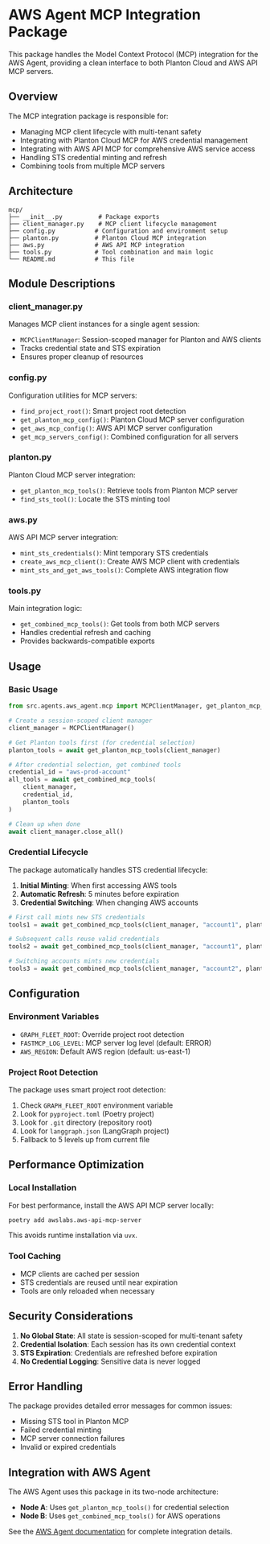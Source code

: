 # AWS Agent MCP Integration Package

This package handles the Model Context Protocol (MCP) integration for the AWS Agent, providing a clean interface to both Planton Cloud and AWS API MCP servers.

## Overview

The MCP integration package is responsible for:
- Managing MCP client lifecycle with multi-tenant safety
- Integrating with Planton Cloud MCP for AWS credential management
- Integrating with AWS API MCP for comprehensive AWS service access
- Handling STS credential minting and refresh
- Combining tools from multiple MCP servers

## Architecture

```
mcp/
├── __init__.py          # Package exports
├── client_manager.py    # MCP client lifecycle management
├── config.py           # Configuration and environment setup
├── planton.py          # Planton Cloud MCP integration
├── aws.py              # AWS API MCP integration
├── tools.py            # Tool combination and main logic
└── README.md           # This file
```

## Module Descriptions

### client_manager.py
Manages MCP client instances for a single agent session:
- `MCPClientManager`: Session-scoped manager for Planton and AWS clients
- Tracks credential state and STS expiration
- Ensures proper cleanup of resources

### config.py
Configuration utilities for MCP servers:
- `find_project_root()`: Smart project root detection
- `get_planton_mcp_config()`: Planton Cloud MCP server configuration
- `get_aws_mcp_config()`: AWS API MCP server configuration
- `get_mcp_servers_config()`: Combined configuration for all servers

### planton.py
Planton Cloud MCP server integration:
- `get_planton_mcp_tools()`: Retrieve tools from Planton MCP server
- `find_sts_tool()`: Locate the STS minting tool

### aws.py
AWS API MCP server integration:
- `mint_sts_credentials()`: Mint temporary STS credentials
- `create_aws_mcp_client()`: Create AWS MCP client with credentials
- `mint_sts_and_get_aws_tools()`: Complete AWS integration flow

### tools.py
Main integration logic:
- `get_combined_mcp_tools()`: Get tools from both MCP servers
- Handles credential refresh and caching
- Provides backwards-compatible exports

## Usage

### Basic Usage

```python
from src.agents.aws_agent.mcp import MCPClientManager, get_planton_mcp_tools, get_combined_mcp_tools

# Create a session-scoped client manager
client_manager = MCPClientManager()

# Get Planton tools first (for credential selection)
planton_tools = await get_planton_mcp_tools(client_manager)

# After credential selection, get combined tools
credential_id = "aws-prod-account"
all_tools = await get_combined_mcp_tools(
    client_manager,
    credential_id,
    planton_tools
)

# Clean up when done
await client_manager.close_all()
```

### Credential Lifecycle

The package automatically handles STS credential lifecycle:

1. **Initial Minting**: When first accessing AWS tools
2. **Automatic Refresh**: 5 minutes before expiration
3. **Credential Switching**: When changing AWS accounts

```python
# First call mints new STS credentials
tools1 = await get_combined_mcp_tools(client_manager, "account1", planton_tools)

# Subsequent calls reuse valid credentials
tools2 = await get_combined_mcp_tools(client_manager, "account1", planton_tools)

# Switching accounts mints new credentials
tools3 = await get_combined_mcp_tools(client_manager, "account2", planton_tools)
```

## Configuration

### Environment Variables

- `GRAPH_FLEET_ROOT`: Override project root detection
- `FASTMCP_LOG_LEVEL`: MCP server log level (default: ERROR)
- `AWS_REGION`: Default AWS region (default: us-east-1)

### Project Root Detection

The package uses smart project root detection:
1. Check `GRAPH_FLEET_ROOT` environment variable
2. Look for `pyproject.toml` (Poetry project)
3. Look for `.git` directory (repository root)
4. Look for `langgraph.json` (LangGraph project)
5. Fallback to 5 levels up from current file

## Performance Optimization

### Local Installation
For best performance, install the AWS API MCP server locally:
```bash
poetry add awslabs.aws-api-mcp-server
```

This avoids runtime installation via `uvx`.

### Tool Caching
- MCP clients are cached per session
- STS credentials are reused until near expiration
- Tools are only reloaded when necessary

## Security Considerations

1. **No Global State**: All state is session-scoped for multi-tenant safety
2. **Credential Isolation**: Each session has its own credential context
3. **STS Expiration**: Credentials are refreshed before expiration
4. **No Credential Logging**: Sensitive data is never logged

## Error Handling

The package provides detailed error messages for common issues:
- Missing STS tool in Planton MCP
- Failed credential minting
- MCP server connection failures
- Invalid or expired credentials

## Integration with AWS Agent

The AWS Agent uses this package in its two-node architecture:
- **Node A**: Uses `get_planton_mcp_tools()` for credential selection
- **Node B**: Uses `get_combined_mcp_tools()` for AWS operations

See the [AWS Agent documentation](../README.md) for complete integration details.
